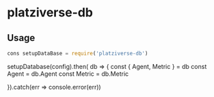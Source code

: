 # platziverse-db

## Usage

``` js
cons setupDataBase = require('platziverse-db')


```

setupDatabase(config).then( db => {
    const { Agent, Metric } = db
    const Agent = db.Agent
    const Metric = db.Metric

}).catch(err => console.error(err))

```